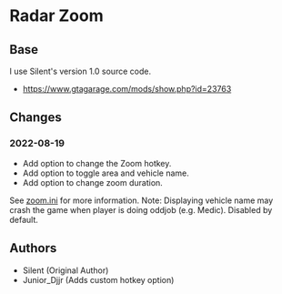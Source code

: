 # Radar Zoom

## Base

I use Silent's version 1.0 source code.

- https://www.gtagarage.com/mods/show.php?id=23763

## Changes

### 2022-08-19
- Add option to change the Zoom hotkey.
- Add option to toggle area and vehicle name.
- Add option to change zoom duration.

See [zoom.ini](CLEO/zoom.ini) for more information.
Note: Displaying vehicle name may crash the game when player is doing oddjob (e.g. Medic). Disabled by default.

## Authors

- Silent (Original Author)
- Junior_Djjr (Adds custom hotkey option)
